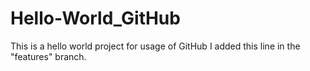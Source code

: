 # Hello-World_GitHub
This is a hello world project for usage of GitHub
I added this line in the "features" branch. 

